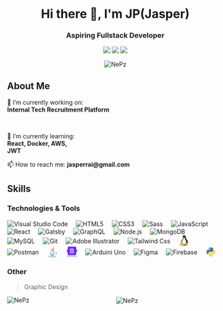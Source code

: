 

<h1 align="center">Hi there 👋, I'm JP(Jasper)</h1>
<h3 align="center">Aspiring Fullstack Developer</h3>


<p align="center">
  <a href="Your LinkedIn profile link"><img src="https://img.shields.io/badge/-LinkedIn-blue?style=flat&logo=Linkedin&logoColor=white"></a>
  <a href="Your portfolio or blog link"><img src="https://img.shields.io/badge/-Portfolio-blueviolet"></a>
  <a href="Your Twitter profile link"><img src="https://img.shields.io/badge/-Twitter-1da1f2?style=flat&logo=twitter&logoColor=white"></a>
</p>

<p align="center">
    <img src="https://github-readme-streak-stats.herokuapp.com/?user=NePz&&theme=tokyonight" alt="NePz" />
</p>

<div align="center">
  <div style="max-width: 800px; text-align: left; margin: 0 auto;">

## About Me

<p text-align="left">
🔭 I’m currently working on: <br><b>Internal Tech Recruitment Platform </b><br>
</p>

<br>

<p text-align="left">
 🌱 I’m currently learning: 
  <br><b> React, Docker, AWS, </b>
  <br> <b>JWT</b><br> 
</p>

<p style="text-align: left;">
  <!--💬 Ask me about [Your Expertise or Interests]<br> -->
  📫 How to reach me: <b>jasperrai@gmail.com</b>
  
</p>

## Skills

  <!--- **Programming Languages:** [Languages]<br>
  - **Technologies:** [Frameworks, Libraries, Tools]<br>
  - **Other Skills:** [Additional skills or expertise] -->

  <!--### Programming Languages -->
  
### Technologies & Tools
<!-- TEMPLATE:: <img align="center" alt="" width="26px" src="" style="padding-right:15px;" /> ::-->
<img align="center" alt="Visual Studio Code" width="26px" src="https://cdn.jsdelivr.net/gh/devicons/devicon/icons/vscode/vscode-original.svg" style="padding-right:15px;" />
<img align="center" alt="HTML5" width="26px" src="https://cdn.jsdelivr.net/gh/devicons/devicon/icons/html5/html5-original.svg" style="padding-right:15px;" />
<img align="center" alt="CSS3" width="26px" src="https://cdn.jsdelivr.net/gh/devicons/devicon/icons/css3/css3-original.svg" style="padding-right:15px;" />
<img align="center" alt="Sass" width="26px" src="https://cdn.jsdelivr.net/gh/devicons/devicon/icons/sass/sass-original.svg" style="padding-right:15px;" />
<img align="center" alt="JavaScript" width="26px" src="https://cdn.jsdelivr.net/gh/devicons/devicon/icons/javascript/javascript-original.svg" style="padding-right:15px;" />
<img align="center" alt="React" width="26px" src="https://cdn.jsdelivr.net/gh/devicons/devicon/icons/react/react-original.svg" style="padding-right:15px;" />
<img align="center" alt="Gatsby" width="26px" src="https://cdn.jsdelivr.net/gh/devicons/devicon/icons/gatsby/gatsby-original.svg" style="padding-right:15px;" />
<img align="center" alt="GraphQL" width="26px" src="https://cdn.jsdelivr.net/gh/devicons/devicon/icons/graphql/graphql-plain.svg" style="padding-right:15px;" />
<img align="center" alt="Node.js" width="26px" src="https://cdn.jsdelivr.net/gh/devicons/devicon/icons/nodejs/nodejs-original.svg" style="padding-right:15px;" />
<img align="center" alt="MongoDB" width="26px" src="https://cdn.jsdelivr.net/gh/devicons/devicon/icons/mongodb/mongodb-original.svg" style="padding-right:15px;" />
<img align="center" alt="MySQL" width="26px" src="https://cdn.jsdelivr.net/gh/devicons/devicon/icons/mysql/mysql-original.svg" style="padding-right:15px;" />
<img align="center" alt="Git" width="26px" src="https://cdn.jsdelivr.net/gh/devicons/devicon/icons/git/git-original.svg" style="padding-right:15px;" />
<img align="center" alt="Adobe Illustrator" width="26px" src="https://www.vectorlogo.zone/logos/adobe_illustrator/adobe_illustrator-icon.svg" style="padding-right:15px;" />
<img align="center" alt="Tailwind Css" width="26px" src="https://www.vectorlogo.zone/logos/tailwindcss/tailwindcss-icon.svg" style="padding-right:15px;" />
<img align="center" alt="Linux" width="26px" src="https://raw.githubusercontent.com/devicons/devicon/master/icons/linux/linux-original.svg" style="padding-right:15px;" />
<img align="center" alt="Postman" width="26px" src="https://www.vectorlogo.zone/logos/getpostman/getpostman-icon.svg" style="padding-right:15px;" /> 
<img align="center" alt="Java" width="26px" src="https://raw.githubusercontent.com/devicons/devicon/master/icons/java/java-original.svg" style="padding-right:15px;" />
<img align="center" alt="Bootstrap" width="26px" src="https://raw.githubusercontent.com/devicons/devicon/master/icons/bootstrap/bootstrap-plain-wordmark.svg" style="padding-right:15px;" /> 
<img align="center" alt="Arduini Uno" width="26px" src="https://cdn.worldvectorlogo.com/logos/arduino-1.svg" style="padding-right:15px;" /> 
<img align="center" alt="Figma" width="26px" src="https://www.vectorlogo.zone/logos/figma/figma-icon.svg" style="padding-right:15px;" /> 
<img align="center" alt="Firebase" width="26px" src="https://www.vectorlogo.zone/logos/firebase/firebase-icon.svg" style="padding-right:15px;" /> 
<img align="center" alt="Python" width="26px" src="https://raw.githubusercontent.com/devicons/devicon/master/icons/python/python-original.svg" style="padding-right:15px;" /> 

### Other
  > Graphic Design


<!--## Projects
<p>
  #### [Project Name 1](Link to Project 1)<br>
  Short description or tagline about the project.<br><br>

  #### [Project Name 2](Link to Project 2)<br>
  Short description or tagline about the project.<br><br>
</p> -->

<!-- Add more sections as needed -->

  </div>
</div>

<div align="center">
  
  <p><img align="left" src="https://github-readme-stats.vercel.app/api/top-langs?username=NePz&show_icons=true&locale=en&layout=compact&theme=tokyonight" alt="NePz" /></p>
  <p>&nbsp;<img align="center" src="https://github-readme-stats.vercel.app/api?username=NePz&show_icons=true&locale=en&theme=tokyonight" alt="NePz" /></p>


</div>
<!-- <h2 align="center">Top Languages</h2>
<p align="center">
<!--  <img src="https://github-readme-stats.vercel.app/api/top-langs/?username=NePz&layout=compact" alt="Top Languages">
</p> -->


<!-- Feel free to add more sections, achievements, or customizations! -->

